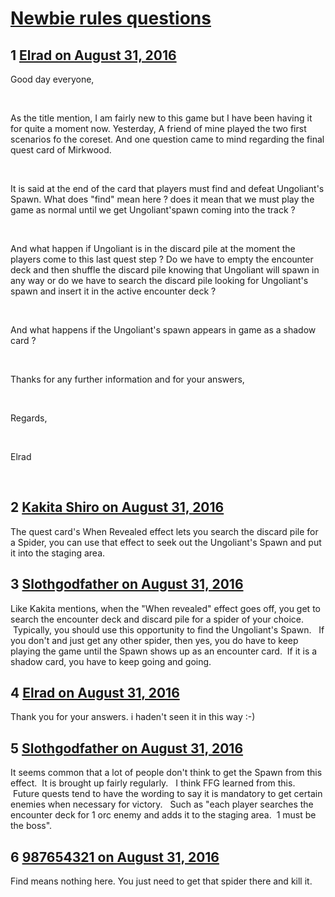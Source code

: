 # [Newbie rules questions](https://community.fantasyflightgames.com/topic/229001-newbie-rules-questions/)

## 1 [Elrad on August 31, 2016](https://community.fantasyflightgames.com/topic/229001-newbie-rules-questions/?do=findComment&comment=2393403)

Good day everyone,

 

As the title mention, I am fairly new to this game but I have been having it for quite a moment now. Yesterday, A friend of mine played the two first scenarios fo the coreset. And one question came to mind regarding the final quest card of Mirkwood.

 

It is said at the end of the card that players must find and defeat Ungoliant's Spawn. What does "find" mean here ? does it mean that we must play the game as normal until we get Ungoliant'spawn coming into the track ?

 

And what happen if Ungoliant is in the discard pile at the moment the players come to this last quest step ? Do we have to empty the encounter deck and then shuffle the discard pile knowing that Ungoliant will spawn in any way or do we have to search the discard pile looking for Ungoliant's spawn and insert it in the active encounter deck ?

 

And what happens if the Ungoliant's spawn appears in game as a shadow card ?

 

Thanks for any further information and for your answers,

 

Regards,

 

Elrad

 

## 2 [Kakita Shiro on August 31, 2016](https://community.fantasyflightgames.com/topic/229001-newbie-rules-questions/?do=findComment&comment=2393415)

The quest card's When Revealed effect lets you search the discard pile for a Spider, you can use that effect to seek out the Ungoliant's Spawn and put it into the staging area.

## 3 [Slothgodfather on August 31, 2016](https://community.fantasyflightgames.com/topic/229001-newbie-rules-questions/?do=findComment&comment=2393481)

Like Kakita mentions, when the "When revealed" effect goes off, you get to search the encounter deck and discard pile for a spider of your choice.  Typically, you should use this opportunity to find the Ungoliant's Spawn.   If you don't and just get any other spider, then yes, you do have to keep playing the game until the Spawn shows up as an encounter card.  If it is a shadow card, you have to keep going and going.

## 4 [Elrad on August 31, 2016](https://community.fantasyflightgames.com/topic/229001-newbie-rules-questions/?do=findComment&comment=2393498)

Thank you for your answers. i haden't seen it in this way :-)

## 5 [Slothgodfather on August 31, 2016](https://community.fantasyflightgames.com/topic/229001-newbie-rules-questions/?do=findComment&comment=2393751)

It seems common that a lot of people don't think to get the Spawn from this effect.  It is brought up fairly regularly.   I think FFG learned from this.  Future quests tend to have the wording to say it is mandatory to get certain enemies when necessary for victory.   Such as "each player searches the encounter deck for 1 orc enemy and adds it to the staging area.  1 must be the boss".   

## 6 [987654321 on August 31, 2016](https://community.fantasyflightgames.com/topic/229001-newbie-rules-questions/?do=findComment&comment=2393863)

Find means nothing here. You just need to get that spider there and kill it.


